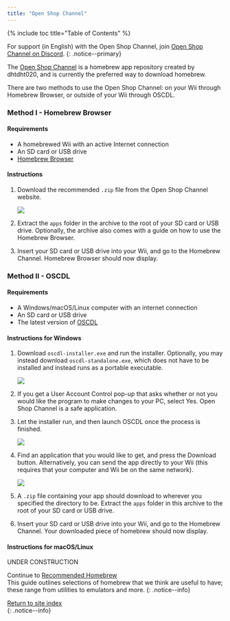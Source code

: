 ```yaml
---
title: "Open Shop Channel"
---
```


{% include toc title="Table of Contents" %}

For support (in English) with the Open Shop Channel, join [Open Shop Channel on Discord](https://discord.gg/osc).
{: .notice--primary}

The [Open Shop Channel](https://oscwii.org/) is a homebrew app repository created by dhtdht020, and is currently the preferred way to download homebrew.

There are two methods to use the Open Shop Channel: on your Wii through Homebrew Browser, or outside of your Wii through OSCDL.

### Method I - Homebrew Browser

#### Requirements

+ A homebrewed Wii with an active Internet connection
+ An SD card or USB drive
+ [Homebrew Browser](https://oscwii.org/library/app/homebrew_browser)

#### Instructions

1. Download the recommended `.zip` file from the Open Shop Channel website.

    ![](/images/osc/zip-download-HBB.png)

1. Extract the `apps` folder in the archive to the root of your SD card or USB drive. Optionally, the archive also comes with a guide on how to use the Homebrew Browser.
1. Insert your SD card or USB drive into your Wii, and go to the Homebrew Channel. Homebrew Browser should now display.

### Method II - OSCDL

#### Requirements

+ A Windows/macOS/Linux computer with an internet connection
+ An SD card or USB drive
+ The latest version of [OSCDL](https://github.com/dhtdht020/osc-dl/releases/latest)

#### Instructions for Windows

1. Download `oscdl-installer.exe` and run the installer. Optionally, you may instead download `oscdl-standalone.exe`, which does not have to be installed and instead runs as a portable executable.

    ![](/images/osc/exe-download-OSCDL.png)

1. If you get a User Account Control pop-up that asks whether or not you would like the program to make changes to your PC, select Yes. Open Shop Channel is a safe application.
1. Let the installer run, and then launch OSCDL once the process is finished.

    ![](/images/osc/install-finished-OSCDL.png)

1. Find an application that you would like to get, and press the Download button. Alternatively, you can send the app directly to your Wii (this requires that your computer and Wii be on the same network).

    ![](/images/osc/app-download-OSCDL.png)

1. A `.zip` file containing your app should download to wherever you specified the directory to be. Extract the `apps` folder in this archive to the root of your SD card or USB drive.
1. Insert your SD card or USB drive into your Wii, and go to the Homebrew Channel. Your downloaded piece of homebrew should now display.

#### Instructions for macOS/Linux

UNDER CONSTRUCTION

Continue to [Recommended Homebrew](recommended-homebrew)<br> This guide outlines selections of homebrew that we think are useful to have; these range from utilities to emulators and more.
{: .notice--info}

[Return to site index](site-navigation)<br>
{: .notice--info}
